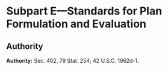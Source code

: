 # Subpart E—Standards for Plan Formulation and Evaluation

## Authority

**Authority:** Sec. 402, 79 Stat. 254; 42 U.S.C. 1962d-1.




